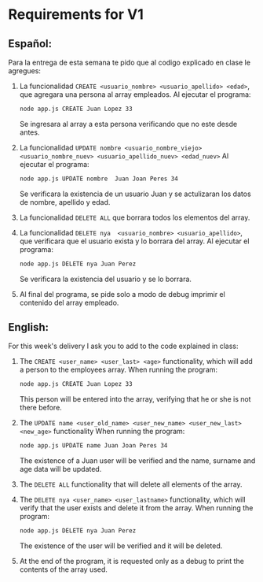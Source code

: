 # Requirements for V1

## Español:

Para la entrega de esta semana te pido que al codigo explicado en clase le agregues:

1. La funcionalidad `CREATE <usuario_nombre> <usuario_apellido> <edad>`, que agregara una persona al array empleados.
   Al ejecutar el programa:

   ```apache
   node app.js CREATE Juan Lopez 33
   ```

   Se ingresara al array a esta persona verificando que no este desde antes.
2. La funcionalidad `UPDATE nombre <usuario_nombre_viejo> <usuario_nombre_nuev> <usuario_apellido_nuev> <edad_nuev>`
   Al ejecutar el programa:

   ```apache
   node app.js UPDATE nombre  Juan Joan Peres 34
   ```

   Se verificara la existencia de un usuario Juan y se actulizaran los datos de nombre, apellido y edad.
3. La funcionalidad `DELETE ALL` que borrara todos los elementos del array.
4. La funcionalidad `DELETE nya  <usuario_nombre> <usuario_apellido>`, que verificara que el usuario exista y lo borrara del array.
   Al ejecutar el programa:

   ```apache
   node app.js DELETE nya Juan Perez
   ```

   Se verificara la existencia del usuario y se lo borrara.
5. Al final del programa, se pide solo a modo de debug imprimir el contenido del array empleado.

## English:

For this week's delivery I ask you to add to the code explained in class:

1. The `CREATE <user_name> <user_last> <age>` functionality, which will add a person to the employees array.
   When running the program:

   ```apache
   node app.js CREATE Juan Lopez 33
   ```
   This person will be entered into the array, verifying that he or she is not there before.
2. The `UPDATE name <user_old_name> <user_new_name> <user_new_last> <new_age>` functionality
   When running the program:

   ```apache
   node app.js UPDATE name Juan Joan Peres 34
   ```
   The existence of a Juan user will be verified and the name, surname and age data will be updated.
3. The `DELETE ALL` functionality that will delete all elements of the array.
4. The `DELETE nya <user_name> <user_lastname>` functionality, which will verify that the user exists and delete it from the array.
   When running the program:

   ```apache
   node app.js DELETE nya Juan Perez
   ```
   The existence of the user will be verified and it will be deleted.
5. At the end of the program, it is requested only as a debug to print the contents of the array used.
